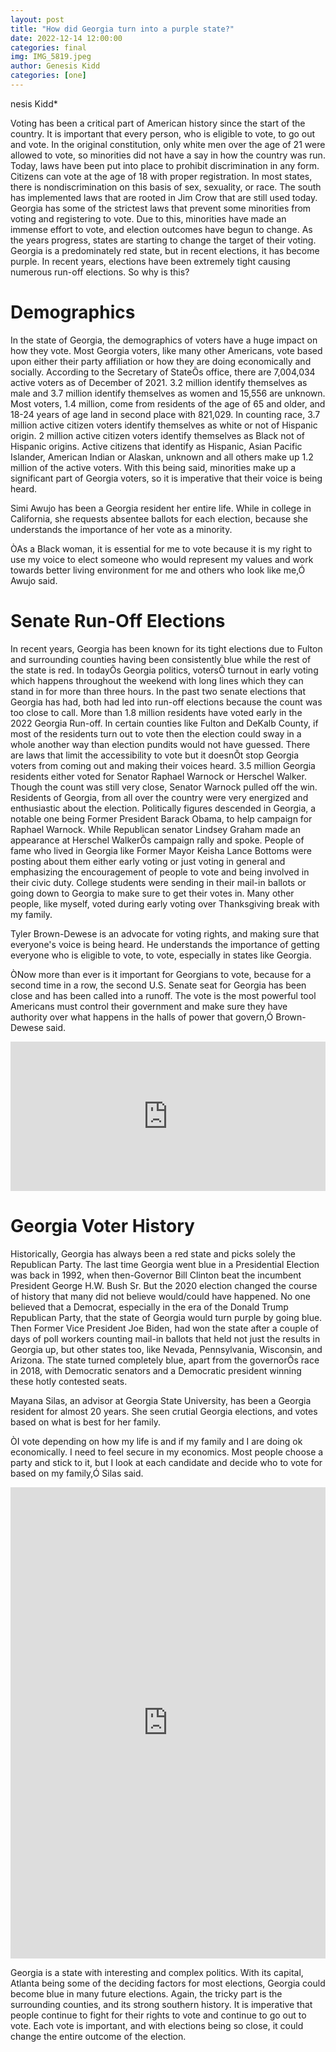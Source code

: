 ```yaml
---
layout: post
title: "How did Georgia turn into a purple state?"
date: 2022-12-14 12:00:00
categories: final
img: IMG_5819.jpeg
author: Genesis Kidd
categories: [one]
---
```


nesis Kidd*

Voting has been a critical part of American history since the start of the country. It is important that every person, who is eligible to vote, to go out and vote. In the original constitution, only white men over the age of 21 were allowed to vote, so minorities did not have a say in how the country was run. Today, laws have been put into place to prohibit discrimination in any form. Citizens can vote at the age of 18 with proper registration. In most states, there is nondiscrimination on this basis of sex, sexuality, or race. The south has implemented laws that are rooted in Jim Crow that are still used today. Georgia has some of the strictest laws that prevent some minorities from voting and registering to vote. Due to this, minorities have made an immense effort to vote, and election outcomes have begun to change. As the years progress, states are starting to change the target of their voting. Georgia is a predominately red state, but in recent elections, it has become purple. In recent years, elections have been extremely tight causing numerous run-off elections. So why is this? 

# Demographics
 In the state of Georgia, the demographics of voters have a huge impact on how they vote. Most Georgia voters, like many other Americans, vote based upon either their party affiliation or how they are doing economically and socially. According to the Secretary of StateÕs office, there are 7,004,034 active voters as of December of 2021. 3.2 million identify themselves as male and 3.7 million identify themselves as women and 15,556 are unknown. Most voters, 1.4 million, come from residents of the age of 65 and older, and 18-24 years of age land in second place with 821,029. In counting race, 3.7 million active citizen voters identify themselves as white or not of Hispanic origin. 2 million active citizen voters identify themselves as Black not of Hispanic origins. Active citizens that identify as Hispanic, Asian Pacific Islander, American Indian or Alaskan, unknown and all others make up 1.2 million of the active voters. With this being said, minorities make up a significant part of Georgia voters, so it is imperative that their voice is being heard.
 
 <div class="flourish-embed flourish-chart" data-src="visualisation/12172862"><script src="https://public.flourish.studio/resources/embed.js"></script></div>
 
 Simi Awujo has been a Georgia resident her entire life. While in college in California, she requests absentee ballots for each election, because she understands the importance of her vote as a minority. 
 
ÒAs a Black woman, it is essential for me to vote because it is my right to use my voice to elect someone who would represent my values and work towards better living environment for me and others who look like me,Ó Awujo said.

# Senate Run-Off Elections
In recent years, Georgia has been known for its tight elections due to Fulton and surrounding counties having been consistently blue while the rest of the state is red. In todayÕs Georgia politics, votersÕ turnout in early voting which happens throughout the weekend with long lines which they can stand in for more than three hours. In the past two senate elections that Georgia has had, both had led into run-off elections because the count was too close to call. More than 1.8 million residents have voted early in the 2022 Georgia Run-off.  In certain counties like Fulton and DeKalb County, if most of the residents turn out to vote then the election could sway in a whole another way than election pundits would not have guessed. There are laws that limit the accessibility to vote but it doesnÕt stop Georgia voters from coming out and making their voices heard. 3.5 million Georgia residents either voted for Senator Raphael Warnock or Herschel Walker. Though the count was still very close, Senator Warnock pulled off the win. Residents of Georgia, from all over the country were very energized and enthusiastic about the election. Politically figures descended in Georgia, a notable one being Former President Barack Obama, to help campaign for Raphael Warnock. While Republican senator Lindsey Graham made an appearance at Herschel WalkerÕs campaign rally and spoke. People of fame who lived in Georgia like Former Mayor Keisha Lance Bottoms were posting about them either early voting or just voting in general and emphasizing the encouragement of people to vote and being involved in their civic duty. College students were sending in their mail-in ballots or going down to Georgia to make sure to get their votes in. Many other people, like myself, voted during early voting over Thanksgiving break with my family. 

<div class="flourish-embed flourish-chart" data-src="visualisation/12186720"><script src="https://public.flourish.studio/resources/embed.js"></script></div>

Tyler Brown-Dewese is an advocate for voting rights, and making sure that everyone's voice is being heard. He understands the importance of getting everyone who is eligible to vote, to vote, especially in states like Georgia.

ÒNow more than ever is it important for Georgians to vote, because for a second time in a row, the second U.S. Senate seat for Georgia has been close and has been called into a runoff. The vote is the most powerful tool Americans must control their government and make sure they have authority over what happens in the halls of power that govern,Ó Brown-Dewese said.

<iframe title="Senate Run-Off Turn Out" aria-label="Multiple Pies" id="datawrapper-chart-Dn6uw" src="https://datawrapper.dwcdn.net/Dn6uw/1/" scrolling="no" frameborder="0" style="width: 0; min-width: 100% !important; border: none;" height="239" data-external="1"></iframe><script type="text/javascript">!function(){"use strict";window.addEventListener("message",(function(e){if(void 0!==e.data["datawrapper-height"]){var t=document.querySelectorAll("iframe");for(var a in e.data["datawrapper-height"])for(var r=0;r<t.length;r++){if(t[r].contentWindow===e.source)t[r].style.height=e.data["datawrapper-height"][a]+"px"}}}))}();
</script>

# Georgia Voter History 
Historically, Georgia has always been a red state and picks solely the Republican Party. The last time Georgia went blue in a Presidential Election was back in 1992, when then-Governor Bill Clinton beat the incumbent President George H.W. Bush Sr. But the 2020 election changed the course of history that many did not believe would/could have happened. No one believed that a Democrat, especially in the era of the Donald Trump Republican Party, that the state of Georgia would turn purple by going blue. Then Former Vice President Joe Biden, had won the state after a couple of days of poll workers counting mail-in ballots that held not just the results in Georgia up, but other states too, like Nevada, Pennsylvania, Wisconsin, and Arizona. The state turned completely blue, apart from the governorÕs race in 2018, with Democratic senators and a Democratic president winning these hotly contested seats.

Mayana Silas, an advisor at Georgia State University, has been a Georgia resident for almost 20 years. She seen crutial Georgia elections, and votes based on what is best for her family. 

ÒI vote depending on how my life is and if my family and I are doing ok economically. I need to feel secure in my economics. Most people choose a party and stick to it, but I look at each candidate and decide who to vote for based on my family,Ó Silas said. 

<iframe title="Georgia Voter Turnout" aria-label="Map" id="datawrapper-chart-F61Yj" src="https://datawrapper.dwcdn.net/F61Yj/1/" scrolling="no" frameborder="0" style="width: 0; min-width: 100% !important; border: none;" height="754" data-external="1"></iframe><script type="text/javascript">!function(){"use strict";window.addEventListener("message",(function(e){if(void 0!==e.data["datawrapper-height"]){var t=document.querySelectorAll("iframe");for(var a in e.data["datawrapper-height"])for(var r=0;r<t.length;r++){if(t[r].contentWindow===e.source)t[r].style.height=e.data["datawrapper-height"][a]+"px"}}}))}();
</script>

Georgia is a state with interesting and complex politics. With its capital, Atlanta being some of the deciding factors for most elections, Georgia could become blue in many future elections. Again, the tricky part is the surrounding counties, and its strong southern history. It is imperative that people continue to fight for their rights to vote and continue to go out to vote. Each vote is important, and with elections being so close, it could change the entire outcome of the election. 






